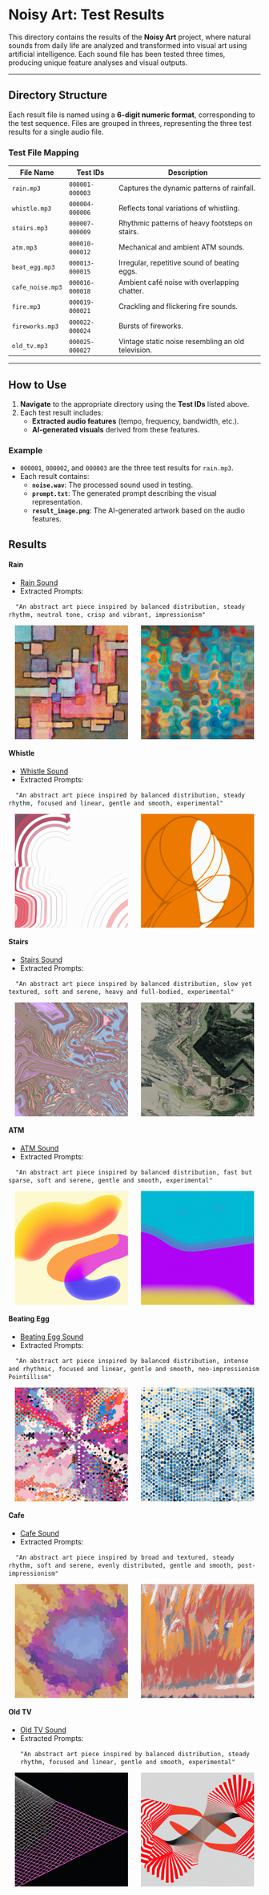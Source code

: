# Noisy Art: Test Results

This directory contains the results of the **Noisy Art** project, where natural sounds from daily life are analyzed and transformed into visual art using artificial intelligence. Each sound file has been tested three times, producing unique feature analyses and visual outputs.

---

## Directory Structure

Each result file is named using a **6-digit numeric format**, corresponding to the test sequence. Files are grouped in threes, representing the three test results for a single audio file.

### **Test File Mapping**

| File Name        | Test IDs        | Description                                        |
|------------------|----------------|----------------------------------------------------|
| `rain.mp3`       | `000001-000003` | Captures the dynamic patterns of rainfall.         |
| `whistle.mp3`    | `000004-000006` | Reflects tonal variations of whistling.            |
| `stairs.mp3`     | `000007-000009` | Rhythmic patterns of heavy footsteps on stairs.    |
| `atm.mp3`        | `000010-000012` | Mechanical and ambient ATM sounds.                 |
| `beat_egg.mp3`   | `000013-000015` | Irregular, repetitive sound of beating eggs.       |
| `cafe_noise.mp3` | `000016-000018` | Ambient café noise with overlapping chatter.       |
| `fire.mp3`       | `000019-000021` | Crackling and flickering fire sounds.              |
| `fireworks.mp3`  | `000022-000024` | Bursts of fireworks.                               |
| `old_tv.mp3`     | `000025-000027` | Vintage static noise resembling an old television. |

---

## How to Use

1. **Navigate** to the appropriate directory using the **Test IDs** listed above.
2. Each test result includes:
   - **Extracted audio features** (tempo, frequency, bandwidth, etc.).
   - **AI-generated visuals** derived from these features.

### Example

- `000001`, `000002`, and `000003` are the three test results for `rain.mp3`.
- Each result contains:
  - **`noise.wav`**: The processed sound used in testing.
  - **`prompt.txt`**: The generated prompt describing the visual representation.
  - **`result_image.png`**: The AI-generated artwork based on the audio features.

## Results

#### Rain
- [Rain Sound](https://coisu.github.io/noisyFineArt/2/)
- Extracted Prompts:
```
  "An abstract art piece inspired by balanced distribution, steady rhythm, neutral tone, crisp and vibrant, impressionism"
```

<div style="display: flex; justify-content: space-around;">
  <img src="000001/result_image.png" alt="Rain Sound Visualized 1" width="45%">
  <img src="000002/result_image.png" alt="Rain Sound Visualized 2" width="45%">
</div>

#### Whistle
- [Whistle Sound](https://coisu.github.io/noisyFineArt/4/)
- Extracted Prompts:
```
  "An abstract art piece inspired by balanced distribution, steady rhythm, focused and linear, gentle and smooth, experimental"
```
<div style="display: flex; justify-content: space-around;">
  <img src="000005/result_image.png" alt="Whistle Sound Visualized 1" width="45%">
  <img src="000006/result_image.png" alt="Whistle Sound Visualized 2" width="45%">
</div>

#### Stairs
- [Stairs Sound](https://coisu.github.io/noisyFineArt/5/)
- Extracted Prompts:
```
  "An abstract art piece inspired by balanced distribution, slow yet textured, soft and serene, heavy and full-bodied, experimental"
```

<div style="display: flex; justify-content: space-around;">
  <img src="000008/result_image.png" alt="Stairs Sound Visualized 1" width="45%">
  <img src="000009/result_image.png" alt="Stairs Sound Visualized 2" width="45%">
</div>

#### ATM
- [ATM Sound](https://coisu.github.io/noisyFineArt/6/)
- Extracted Prompts:
```
  "An abstract art piece inspired by balanced distribution, fast but sparse, soft and serene, gentle and smooth, experimental"
```

<div style="display: flex; justify-content: space-around;">
  <img src="000011/result_image.png" alt="ATM Sound Visualized 1" width="45%">
  <img src="000012/result_image.png" alt="ATM Sound Visualized 2" width="45%">
</div>


#### Beating Egg
- [Beating Egg Sound](https://coisu.github.io/noisyFineArt/3/)
- Extracted Prompts:
```
  "An abstract art piece inspired by balanced distribution, intense and rhythmic, focused and linear, gentle and smooth, neo-impressionism Pointillism"
```

<div style="display: flex; justify-content: space-around;">
  <img src="000014/result_image.png" alt="Beating Egg Sound Visualized 1" width="45%">
  <img src="000015/result_image.png" alt="Beating Egg Sound Visualized 2" width="45%">
</div>

#### Cafe
- [Cafe Sound](https://coisu.github.io/noisyFineArt/7/)
- Extracted Prompts:
```
  "An abstract art piece inspired by broad and textured, steady rhythm, soft and serene, evenly distributed, gentle and smooth, post-impressionism"
```

<div style="display: flex; justify-content: space-around;">
  <img src="000016/result_image.png" alt="Cafe Sound Visualized 1" width="45%">
  <img src="000017/result_image.png" alt="Cafe Sound Visualized 2" width="45%">
</div>


#### Old TV
- [Old TV Sound](https://coisu.github.io/noisyFineArt/1/)
- Extracted Prompts:
  ```
  "An abstract art piece inspired by balanced distribution, steady rhythm, focused and linear, gentle and smooth, experimental"
  ```
  
<div style="display: flex; justify-content: space-around;">
  <img src="000027/result_image.png" alt="TV Sound Visualized 1" width="45%">
  <img src="000026/result_image.png" alt="TV Sound Visualized 2" width="45%">
</div>




